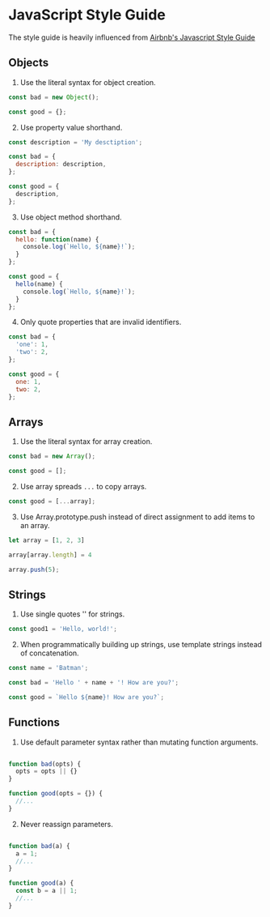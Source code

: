 # JavaScript Style Guide
The style guide is heavily influenced from [Airbnb's Javascript Style Guide](https://github.com/airbnb/javascript)

## Objects
1. Use the literal syntax for object creation.
```javascript
const bad = new Object();

const good = {};
```

2. Use property value shorthand.
```javascript
const description = 'My desctiption';

const bad = {
  description: description,
};

const good = {
  description,
};
```

3. Use object method shorthand.
```javascript
const bad = {
  hello: function(name) {
    console.log(`Hello, ${name}!`);
  }
};

const good = {
  hello(name) {
    console.log(`Hello, ${name}!`);
  }
};
```

4. Only quote properties that are invalid identifiers.
```javascript
const bad = {
  'one': 1,
  'two': 2,
};

const good = {
  one: 1,
  two: 2,
};
```

## Arrays
1. Use the literal syntax for array creation.
```javascript
const bad = new Array();

const good = [];
```

2. Use array spreads `...` to copy arrays.
```javascript
const good = [...array];
```

3.  Use Array.prototype.push instead of direct assignment to add items to an array.
```javascript
let array = [1, 2, 3]

array[array.length] = 4

array.push(5);
```

## Strings
1. Use single quotes '' for strings.
```javascript
const good1 = 'Hello, world!';
```

2. When programmatically building up strings, use template strings instead of concatenation.
```javascript
const name = 'Batman';

const bad = 'Hello ' + name + '! How are you?';

const good = `Hello ${name}! How are you?`;
```

## Functions
1. Use default parameter syntax rather than mutating function arguments.
```javascript

function bad(opts) {
  opts = opts || {}
}

function good(opts = {}) {
  //...
}
```

2. Never reassign parameters.
```javascript

function bad(a) {
  a = 1;
  //...
}

function good(a) {
  const b = a || 1;
  //...
}
```





